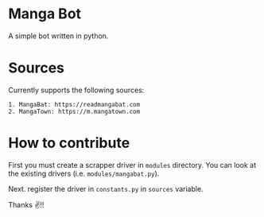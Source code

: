 # Manga Bot

A simple bot written in python.

# Sources

Currently supports the following sources:

    1. MangaBat: https://readmangabat.com
    2. MangaTown: https://m.mangatown.com  

# How to contribute

First you must create a scrapper driver in `modules` directory. You can look at the existing drivers (i.e. `modules/mangabat.py`).

Next. register the driver in `constants.py` in `sources` variable.

Thanks ✌️!!